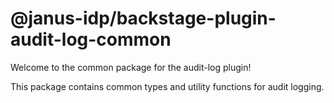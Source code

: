 # @janus-idp/backstage-plugin-audit-log-common

Welcome to the common package for the audit-log plugin!

This package contains common types and utility functions for audit logging.
